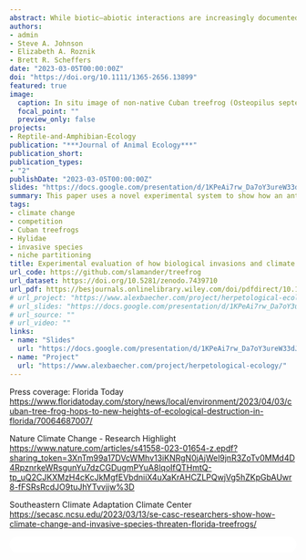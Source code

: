 ```yaml
---
abstract: While biotic–abiotic interactions are increasingly documented in nature, a process-based understanding of how such interactions influence community assembly is lacking in the ecological literature. Perhaps the most emblematic and pervasive example of such interactions is the synergistic threat to biodiversity posed by climate change and invasive species. Invasive species often out-compete or prey on native species. Despite this long-standing and widespread issue, little is known about how abiotic conditions, such as climate change, will influence the frequency and severity of negative biotic interactions that threaten the persistence of native fauna. Treefrogs are a globally diverse group of amphibians that climb to complete life-cycle processes, such as foraging and reproduction, as well as to evade predators and competitors, resulting in frog communities that are vertically partitioned. Furthermore, treefrogs adjust their vertical position to maintain optimal body temperature and hydration in response to environmental change. Here, utilizing this model group, we designed a novel experiment to determine how extrinsic abiotic and biotic factors (changes to water availability and an introduced predator, respectively) interact with intrinsic biological traits, such as individual physiology and behaviour, to influence treefrogs' vertical niche. Our study found that treefrogs adjusted their vertical niche through displacement behaviours in accordance with abiotic resources. However, biotic interactions resulted in native treefrogs distancing themselves from abiotic resources to avoid the non-native species. Importantly, under altered abiotic conditions, both native species avoided the non-native species 33%–70% more than they avoided their native counterpart. Additionally, exposure to the non-native species resulted in native species altering their tree climbing behaviours by 56%-78% and becoming more vertically dynamic to avoid the non-native antagonist.Our experiment determined that vertical niche selection and community interactions were most accurately represented by a biotic–abiotic interaction model, rather than a model that considers these factors to operate in an isolated (singular) or even additive manner. Our study provides evidence that native species may be resilient to interacting disturbances via physiological adaptations to local climate and plasticity in space-use behaviours that mediate the impact of the introduced predator.
authors:
- admin
- Steve A. Johnson
- Elizabeth A. Roznik
- Brett R. Scheffers
date: "2023-03-05T00:00:00Z"
doi: "https://doi.org/10.1111/1365-2656.13899"
featured: true
image:
  caption: In situ image of non-native Cuban treefrog (Osteopilus septentrionalis) preying on a native green treefrog (Hyla cinerea).
  focal_point: ""
  preview_only: false
projects:
- Reptile-and-Amphibian-Ecology
publication: "***Journal of Animal Ecology***"
publication_short:
publication_types:
- "2"
publishDate: "2023-03-05T00:00:00Z"
slides: "https://docs.google.com/presentation/d/1KPeAi7rw_Da7oY3ureW33dJosFXdfD0L/edit?usp=sharing&ouid=118161165194611535602&rtpof=true&sd=true"
summary: This paper uses a novel experimental system to show how an antagonistic invasive species and climate-induced drought may act jointly to affect the vertical assembly of a common treefrog community in the Southeastern USA. 
tags:
- climate change
- competition
- Cuban treefrogs 
- Hylidae
- invasive species
- niche partitioning
title: Experimental evaluation of how biological invasions and climate change interact to alter the vertical assembly of an amphibian community
url_code: https://github.com/slamander/treefrog
url_dataset: https://doi.org/10.5281/zenodo.7439710
url_pdf: https://besjournals.onlinelibrary.wiley.com/doi/pdfdirect/10.1111/1365-2656.13899?download=true
# url_project: "https://www.alexbaecher.com/project/herpetological-ecology/"
# url_slides: "https://docs.google.com/presentation/d/1KPeAi7rw_Da7oY3ureW33dJosFXdfD0L/edit?usp=sharing&ouid=118161165194611535602&rtpof=true&sd=true"
# url_source: ""
# url_video: ""
links:
- name: "Slides"
  url: "https://docs.google.com/presentation/d/1KPeAi7rw_Da7oY3ureW33dJosFXdfD0L/edit?usp=sharing&ouid=118161165194611535602&rtpof=true&sd=true"
- name: "Project"
  url: "https://www.alexbaecher.com/project/herpetological-ecology/"
---
```

Press coverage: 
Florida Today
https://www.floridatoday.com/story/news/local/environment/2023/04/03/cuban-tree-frog-hops-to-new-heights-of-ecological-destruction-in-florida/70064687007/

Nature Climate Change - Research Highlight 
https://www.nature.com/articles/s41558-023-01654-z.epdf?sharing_token=3XnTm99a17DVcWMhv13iKNRgN0jAjWel9jnR3ZoTv0MMd4D4RpznrkeWRsgunYu7dzCGDugmPYuA8lqoIfQTHmtQ-tp_uQ2CJKXMzH4cKcJkMgfEVbdniiX4uXaKrAHCZLPQwjVg5hZKpGbAUwr8-fFSRsRcdJO9tuJhYTvvjjw%3D

Southeastern Climate Adaptation Climate Center
https://secasc.ncsu.edu/2023/03/13/se-casc-researchers-show-how-climate-change-and-invasive-species-threaten-florida-treefrogs/



<html>
  <style>
    section {
        background: white;
        color: black;
        border-radius: 1em;
        padding: 1em;
        left: 50% }
    #inner {
        display: inline-block;
        display: flex;
        align-items: center;
        justify-content: center }
  </style>
  <section>
    <div id="inner">
      <script type='text/javascript' src='https://d1bxh8uas1mnw7.cloudfront.net/assets/embed.js'></script>
        <span style="float:left"; 
          class="__dimensions_badge_embed__" 
          data-doi="10.1111/1365-2656.13899" 
          data-hide-zero-citations="true" 
          data-legend="always">
        </span>
      <script async src="https://badge.dimensions.ai/badge.js" charset="utf-8"></script>
        <div  style="float:right"; 
          data-link-target="_blank" 
          data-badge-details="right" 
          data-badge-type="medium-donut"
          data-doi="10.1111/1365-2656.13899"   
          data-condensed="true" 
          data-hide-no-mentions="true" 
          class="altmetric-embed">
        </div>
  </section>
